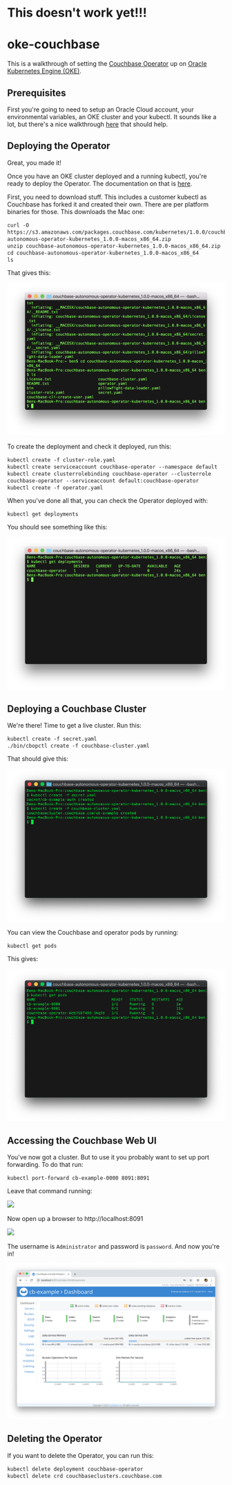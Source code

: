 # This doesn't work yet!!!

# oke-couchbase

This is a walkthrough of setting the [Couchbase Operator](https://developer.couchbase.com/documentation/server/current/operator/overview.html) up on [Oracle Kubernetes Engine (OKE)](https://cloud.oracle.com/containers/kubernetes-engine).

## Prerequisites
First you're going to need to setup an Oracle Cloud account, your environmental variables, an OKE cluster and your kubectl.  It sounds like a lot, but there's a nice walkthrough [here](https://github.com/cloud-partners/oke-how-to) that should help.

## Deploying the Operator
Great, you made it!

Once you have an OKE cluster deployed and a running kubectl, you're ready to deploy the Operator.  The documentation on that is [here](https://docs.couchbase.com/operator/1.0/install-kubernetes.html).

First, you need to download stuff.  This includes a customer kubectl as Couchbase has forked it and created their own.  There are per platform binaries for those.  This downloads the Mac one:

    curl -O https://s3.amazonaws.com/packages.couchbase.com/kubernetes/1.0.0/couchbase-autonomous-operator-kubernetes_1.0.0-macos_x86_64.zip
    unzip couchbase-autonomous-operator-kubernetes_1.0.0-macos_x86_64.zip
    cd couchbase-autonomous-operator-kubernetes_1.0.0-macos_x86_64
    ls

That gives this:

![](images/01%20-%20download.png)

To create the deployment and check it deployed, run this:

    kubectl create -f cluster-role.yaml
    kubectl create serviceaccount couchbase-operator --namespace default
    kubectl create clusterrolebinding couchbase-operator --clusterrole couchbase-operator --serviceaccount default:couchbase-operator
    kubectl create -f operator.yaml

When you've done all that, you can check the Operator deployed with:

    kubectl get deployments

You should see something like this:

![](images/02%20-%20get%20deployments.png)

## Deploying a Couchbase Cluster

We're there!  Time to get a live cluster.  Run this:

    kubectl create -f secret.yaml
    ./bin/cbopctl create -f couchbase-cluster.yaml

That should give this:

![](images/03%20-%20cluster%20created.png)

You can view the Couchbase and operator pods by running:

    kubectl get pods

This gives:

![](images/04%20-%20get%20pods.png)

## Accessing the Couchbase Web UI

You've now got a cluster.  But to use it you probably want to set up port forwarding.  To do that run:

    kubectl port-forward cb-example-0000 8091:8091

Leave that command running:

![](images/05%20-%20portforward.png)

Now open up a browser to http://localhost:8091

![](images/06%20-%20loginscreen.png)

The username is `Administrator` and password is `password`.  And now you're in!

![](images/07%20-%20console.png)

## Deleting the Operator
If you want to delete the Operator, you can run this:

    kubectl delete deployment couchbase-operator
    kubectl delete crd couchbaseclusters.couchbase.com
